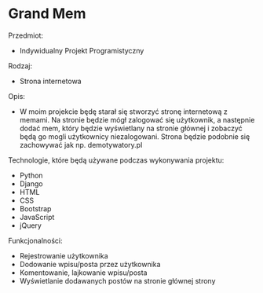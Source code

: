 # Grand Mem 
<p>Przedmiot:  
<ul>
  <li>Indywidualny Projekt Programistyczny</li>
</ul>
<p>Rodzaj:</p>
<ul>
  <li>Strona internetowa</li>
</ul>
<p>Opis:</p>
<ul>
  <li>W moim projekcie będę starał się stworzyć stronę internetową z memami. Na stronie będzie mógł zalogować się użytkownik, a następnie dodać mem, który będzie wyświetlany na stronie głównej i zobaczyć będą go mogli użytkownicy niezalogowani. Strona będzie podobnie się zachowywać jak np. demotywatory.pl</li> 
</ul>
<p>Technologie, które będą używane podczas wykonywania projektu:</p>
<ul>
  <li>Python</li>
  <li>Django</li>
  <li>HTML</li>
  <li>CSS</li>
  <li>Bootstrap</li>
  <li>JavaScript</li>
  <li>jQuery
</ul>
<p>Funkcjonalności:</p>
<ul>
  <li>Rejestrowanie użytkownika</li>
  <li>Dodowanie wpisu/posta przez użytkownika</li>
  <li>Komentowanie, lajkowanie wpisu/posta</li>
  <li>Wyświetlanie dodawanych postów na stronie głównej strony</li>
</ul>
